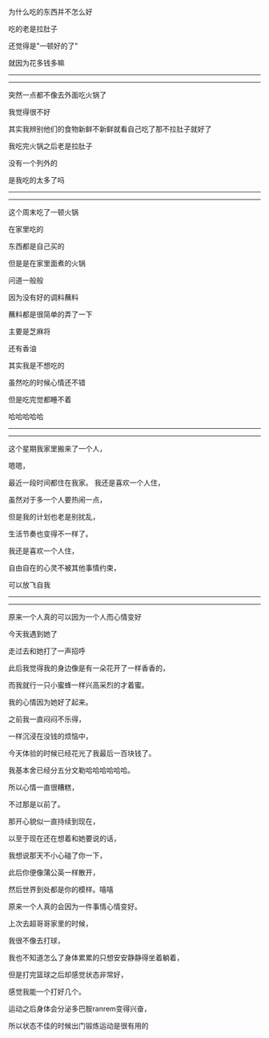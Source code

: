 为什么吃的东西并不怎么好

吃的老是拉肚子

还觉得是"一顿好的了"

就因为花多钱多嘛

------

--------

突然一点都不像去外面吃火锅了

我觉得很不好

其实我辨别他们的食物新鲜不新鲜就看自己吃了那不拉肚子就好了

我吃完火锅之后老是拉肚子

没有一个列外的

是我吃的太多了吗

--------

-------------

这个周末吃了一顿火锅

在家里吃的

东西都是自己买的

但是是在家里面煮的火锅

问道一般般

因为没有好的调料蘸料

蘸料都是很简单的弄了一下

主要是芝麻将

还有香油

其实我是不想吃的

虽然吃的时候心情还不错

但是吃完觉都睡不着

哈哈哈哈哈

--------

---------

这个星期我家里搬来了一个人，

嗯嗯，

最近一段时间都住在我家。
我还是喜欢一个人住，

虽然对于多一个人要热闹一点，

但是我的计划也老是别扰乱，

生活节奏也变得不一样了。

我还是喜欢一个人住，

自由自在的心灵不被其他事情约束，

可以放飞自我

-------

---

原来一个人真的可以因为一个人而心情变好

今天我遇到她了

走过去和她打了一声招呼

此后我觉得我的身边像是有一朵花开了一样香香的，

而我就行一只小蜜蜂一样兴高采烈的才着蜜。

我的心情因为她好了起来。

之前我一直闷闷不乐得，

一样沉浸在没钱的烦恼中，

今天体验的时候已经花光了我最后一百块钱了。

我基本舍已经分五分文勒哈哈哈哈哈哈。

所以心情一直很糟糕，

不过那是以前了。

那开心貌似一直持续到现在，

以至于现在还在想着和她要说的话，

我想说那天不小心碰了你一下，

此后你便像蒲公英一样散开，

然后世界到处都是你的模样。嘻嘻

原来一个人真的会因为一件事情心情变好。

上次去超哥哥家里的时候，

我很不像去打球，

我也不知道怎么了身体累累的只想安安静静得坐着躺着，

但是打完篮球之后却感觉状态非常好，

感觉我能一个打好几个。

运动之后身体会分泌多巴胺ranrem变得兴奋，

所以状态不佳的时候出门锻炼运动是很有用的